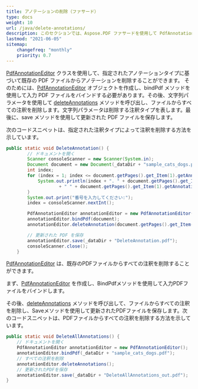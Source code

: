 ```yaml
---
title: アノテーションの削除（ファサード）
type: docs
weight: 10
url: /java/delete-annotations/
description: このセクションでは、Aspose.PDF ファサードを使用して PdfAnnotationEditor クラスでアノテーションを削除する方法を説明します。
lastmod: "2021-06-05"
sitemap:
    changefreq: "monthly"
    priority: 0.7
---
```


[PdfAnnotationEditor](https://reference.aspose.com/pdf/java/com.aspose.pdf.facades/PdfAnnotationEditor) クラスを使用して、指定されたアノテーションタイプに基づいて既存の PDF ファイルからアノテーションを削除することができます。
 そのためには、[PdfAnnotationEditor](https://reference.aspose.com/pdf/java/com.aspose.pdf.facades/PdfAnnotationEditor) オブジェクトを作成し、bindPdf メソッドを使用して入力 PDF ファイルをバインドする必要があります。その後、文字列パラメータを使用して [deleteAnnotations](https://reference.aspose.com/pdf/java/com.aspose.pdf.facades/PdfAnnotationEditor#deleteAnnotation-java.lang.String-) メソッドを呼び出し、ファイルからすべての注釈を削除します。文字列パラメータは削除する注釈タイプを表します。最後に、save メソッドを使用して更新された PDF ファイルを保存します。

次のコードスニペットは、指定された注釈タイプによって注釈を削除する方法を示しています。

```java
public static void DeleteAnnotation() {
        // ドキュメントを開く
        Scanner consoleScanner = new Scanner(System.in);
        Document document = new Document(_dataDir + "sample_cats_dogs.pdf");
        int index;
        for (index = 1; index <= document.getPages().get_Item(1).getAnnotations().size(); index++) {
            System.out.println(index + ". " + document.getPages().get_Item(1).getAnnotations().get_Item(index).getName()
                    + " " + document.getPages().get_Item(1).getAnnotations().get_Item(index).toString());
        }
        System.out.print("番号を入力してください:");
        index = consoleScanner.nextInt();

        PdfAnnotationEditor annotationEditor = new PdfAnnotationEditor();
        annotationEditor.bindPdf(document);
        annotationEditor.deleteAnnotation(document.getPages().get_Item(1).getAnnotations().get_Item(1).getName());

        // 更新された PDF を保存
        annotationEditor.save(_dataDir + "DeleteAnnotation.pdf");
        consoleScanner.close();
    }
```
[PdfAnnotationEditor](https://reference.aspose.com/pdf/java/com.aspose.pdf.facades/PdfAnnotationEditor) は、既存のPDFファイルからすべての注釈を削除することができます。

まず、[PdfAnnotationEditor](https://reference.aspose.com/pdf/java/com.aspose.pdf.facades/PdfAnnotationEditor) を作成し、BindPdfメソッドを使用して入力PDFファイルをバインドします。

その後、[deleteAnnotations](https://reference.aspose.com/pdf/java/com.aspose.pdf.facades/PdfAnnotationEditor#deleteAnnotation-java.lang.String-) メソッドを呼び出して、ファイルからすべての注釈を削除し、Saveメソッドを使用して更新されたPDFファイルを保存します。次のコードスニペットは、PDFファイルからすべての注釈を削除する方法を示しています。

```java
public static void DeleteAllAnnotations() {
    // ドキュメントを開く
    PdfAnnotationEditor annotationEditor = new PdfAnnotationEditor();
    annotationEditor.bindPdf(_dataDir + "sample_cats_dogs.pdf");
    // すべての注釈を削除
    annotationEditor.deleteAnnotations();
    // 更新されたPDFを保存
    annotationEditor.save(_dataDir + "DeleteAllAnnotations_out.pdf");
}
```